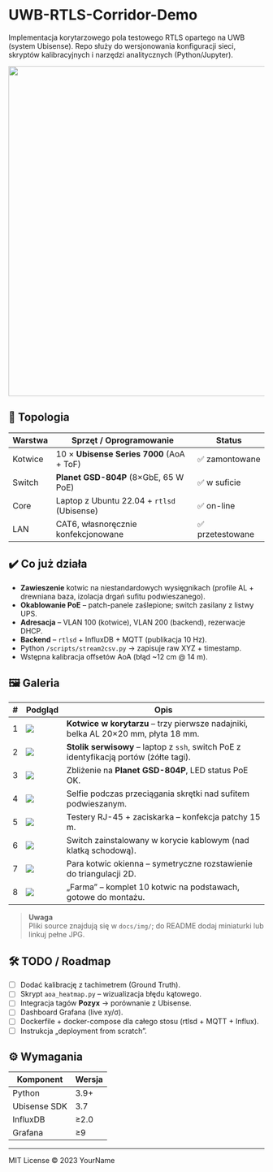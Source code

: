 # UWB-RTLS-Corridor-Demo

Implementacja korytarzowego pola testowego RTLS opartego na UWB (system Ubisense).
Repo służy do wersjonowania konfiguracji sieci, skryptów kalibracyjnych
i narzędzi analitycznych (Python/Jupyter).

<div align="center">
  <img src="docs/img/corridor_overview.jpg" width="650">
</div>

## 📐 Topologia

| Warstwa | Sprzęt / Oprogramowanie | Status |
|---------|-------------------------|--------|
| Kotwice | 10 × **Ubisense Series 7000** (AoA + ToF) | ✅ zamontowane |
| Switch  | **Planet GSD-804P** (8×GbE, 65 W PoE)        | ✅ w suficie |
| Core    | Laptop z Ubuntu 22.04 + `rtlsd` (Ubisense) | ✅ on-line |
| LAN     | CAT6, własnoręcznie konfekcjonowane         | ✅ przetestowane |

## ✔️ Co już działa

* **Zawieszenie** kotwic na niestandardowych wysięgnikach
  (profile AL + drewniana baza, izolacja drgań sufitu podwieszanego).  
* **Okablowanie PoE** – patch-panele zaślepione; switch zasilany z listwy UPS.  
* **Adresacja** – VLAN 100 (kotwice), VLAN 200 (backend), rezerwacje DHCP.  
* **Backend** – `rtlsd` + InfluxDB + MQTT (publikacja 10 Hz).  
* Python `/scripts/stream2csv.py` → zapisuje raw XYZ + timestamp.  
* Wstępna kalibracja offsetów AoA (błąd ~12 cm @ 14 m).  

## 🖼️ Galeria

| # | Podgląd | Opis |
|---|---------|------|
| 1 | ![](docs/img/01_corridor_mount.jpg) | **Kotwice w korytarzu** – trzy pierwsze nadajniki, belka AL 20×20 mm, płyta 18 mm. |
| 2 | ![](docs/img/02_switch_laptop.jpg) | **Stolik serwisowy** – laptop z `ssh`, switch PoE z identyfikacją portów (żółte tagi). |
| 3 | ![](docs/img/03_switch_close.jpg) | Zbliżenie na **Planet GSD-804P**, LED status PoE OK. |
| 4 | ![](docs/img/04_ceiling_selfie.jpg) | Selfie podczas przeciągania skrętki nad sufitem podwieszanym. |
| 5 | ![](docs/img/05_cable_test.jpg) | Testery RJ-45 + zaciskarka – konfekcja patchy 15 m. |
| 6 | ![](docs/img/06_switch_ceiling.jpg) | Switch zainstalowany w korycie kablowym (nad klatką schodową). |
| 7 | ![](docs/img/07_ubisense_pair.jpg) | Para kotwic okienna – symetryczne rozstawienie do triangulacji 2D. |
| 8 | ![](docs/img/08_anchor_farm.jpg) | „Farma” – komplet 10 kotwic na podstawach, gotowe do montażu. |

> **Uwaga**  
> Pliki source znajdują się w `docs/img/`; do README dodaj miniaturki
> lub linkuj pełne JPG.

## 🛠️ TODO / Roadmap

- [ ] Dodać kalibrację z tachimetrem (Ground Truth).  
- [ ] Skrypt `aoa_heatmap.py` – wizualizacja błędu kątowego.  
- [ ] Integracja tagów **Pozyx** → porównanie z Ubisense.  
- [ ] Dashboard Grafana (live xy/σ).  
- [ ] Dockerfile + docker-compose dla całego stosu (rtlsd + MQTT + Influx).  
- [ ] Instrukcja „deployment from scratch”.

## ⚙️ Wymagania

| Komponent | Wersja |
|-----------|--------|
| Python    | 3.9+   |
| Ubisense SDK | 3.7 |
| InfluxDB  | ≥2.0 |
| Grafana   | ≥9    |

---

MIT License © 2023 YourName
